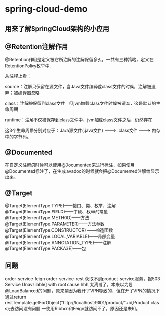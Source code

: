 # spring-cloud-demo
## 用来了解SpringCloud架构的小应用

## @Retention注解作用
@Retention作用是定义被它所注解的注解保留多久，一共有三种策略，定义在RetentionPolicy枚举中.

从注释上看：

source：注解只保留在源文件，当Java文件编译成class文件的时候，注解被遗弃；被编译器忽略

class：注解被保留到class文件，但jvm加载class文件时候被遗弃，这是默认的生命周期

runtime：注解不仅被保存到class文件中，jvm加载class文件之后，仍然存在

这3个生命周期分别对应于：Java源文件(.java文件) ---> .class文件 ---> 内存中的字节码。
## @Documented
在自定义注解的时候可以使用@Documented来进行标注，如果使用@Documented标注了，在生成javadoc的时候就会把@Documented注解给显示出来。
## @Target
@Target(ElementType.TYPE)——接口、类、枚举、注解
@Target(ElementType.FIELD)——字段、枚举的常量
@Target(ElementType.METHOD)——方法
@Target(ElementType.PARAMETER)——方法参数
@Target(ElementType.CONSTRUCTOR) ——构造函数
@Target(ElementType.LOCAL_VARIABLE)——局部变量
@Target(ElementType.ANNOTATION_TYPE)——注解
@Target(ElementType.PACKAGE)——包

## 问题
order-service-feign
order-service-rest
获取不到product-service服务，报503 Service Unavailable] with root cause
hhh,太离谱了，本来以为是@LoadBalanced的问题，原来是因为我开了VPN导致的，但在开了VPN的情况下通过return restTemplate.getForObject("http://localhost:9001/product/"+id,Product.class);去访问没有问题
一使用Ribbon和Feign就访问不了，原因还是未知。

